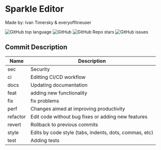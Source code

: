 # Sparkle Editor
Made by: Ivan Timersky & everyofflineuser


<!--Блок информации о репозитории в бейджах-->
![GitHub top language](https://img.shields.io/github/languages/top/NorthWind-Team/sparkle-editor)
![GitHub](https://img.shields.io/github/license/NorthWind-Team/sparkle-editor)
![GitHub Repo stars](https://img.shields.io/github/stars/NorthWind-Team/sparkle-editor)
![GitHub issues](https://img.shields.io/github/issues/NorthWind-Team/sparkle-editor)

[Releases]: https://github.com/NorthWind-Team/sparkle-editor/releases

<!--Commit Description-->
## Commit Description
| Name | Description                                                        |
|----------|-----------------------------------------------------------------|
| sec      | Security                                        |
| ci       | Editting CI/CD workflow                              |
| docs	   | Updating documentation                                         |
| feat	   | adding new functionality                                   |
| fix	   | fix problems                                              |
| perf	   | Changes aimed at improving productivity          |
| refactor | Edit code without bug fixes or adding new features |
| revert   | Rollback to previous commits                                     |
| style	   | Edits by code style (tabs, indents, dots, commas, etc)     |
| test	   | Adding tests                                               |